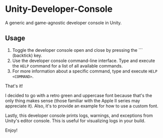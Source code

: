 # Unity-Developer-Console
A generic and game-agnostic developer console in Unity. 

## Usage

1. Toggle the developer console open and close by pressing the `\`` (backtick) key.
2. Use the developer console command-line interface. Type and execute the `HELP` command for a list of all available commands.
3. For more information about a specific command, type and execute `HELP <COMMAND>`.

That's it!

I decided to go with a retro green and uppercase font because that's the only thing makes sense (those familiar with the Apple II series may appreciate it). Also, it's to provide an example for how to use a custom font. 

Lastly, this developer console prints logs, warnings, and exceptions from Unity's editor console. This is useful for visualizing logs in your build.

Enjoy!
